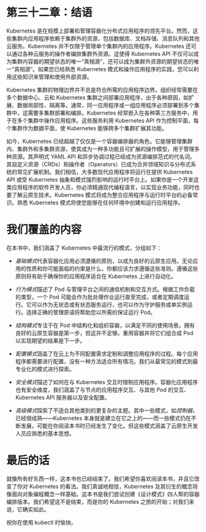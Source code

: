 # 第三十二章：结语

Kubernetes 是在规模上部署和管理容器化分布式应用程序的领先平台。然而，这些集群内应用程序依赖于集群外的资源，包括数据库、文档存储、消息队列和其他云服务。Kubernetes 并不仅限于管理单个集群内的应用程序。Kubernetes 还可以通过各种云服务的操作者编排集群外资源。这使得 Kubernetes API 不仅可以成为集群内容器的期望状态的唯一“真相源”，还可以成为集群外资源的期望状态的唯一“真相源”。如果您已经熟悉 Kubernetes 模式和操作应用程序的实践，您可以利用这些知识来管理和使用外部资源。

Kubernetes 集群的物理边界并不总是符合所需的应用程序边界。组织经常需要在多个数据中心、云和 Kubernetes 集群之间部署应用程序，出于各种原因，如扩展、数据局部性、隔离等。通常，同一应用程序或一组应用程序必须部署到多个集群中，这需要多集群部署和编排。Kubernetes 经常嵌入在各种第三方服务中，用于在多个集群中操作应用程序。这些服务利用 Kubernetes API 作为控制平面，每个集群作为数据平面，使 Kubernetes 能够跨多个集群扩展其功能。

如今，Kubernetes 已经超越了仅仅是一个容器编排器的角色。它能够管理集群内、集群外和多集群资源，使其成为一种多功能且可扩展的操作模型，用于管理多种资源。其声明式 YAML API 和异步协调过程已经成为资源编排范式的代名词。其自定义资源（CRDs）和操作者（Operators）已成为合并领域知识与分布式系统的常见扩展机制。我们相信，大多数现代应用程序将运行在提供 Kubernetes API 或受 Kubernetes 抽象和模式强烈影响的运行时平台上。如果你是一个开发这类应用程序的软件开发人员，你必须精通现代编程语言，以实现业务功能，同时也要了解云原生技术。Kubernetes 模式将成为整合应用程序与运行时平台的必备常识。熟悉 Kubernetes 模式将使您能够在任何环境中创建和运行应用程序。

# 我们覆盖的内容

在本书中，我们涵盖了 Kubernetes 中最流行的模式，分组如下：

+   *基础模式*代表容器化应用必须遵循的原则，以成为良好的云原生应用。无论应用的性质和你可能面临的约束是什么，你都应该力求遵循这些准则。遵循这些原则将有助于确保你的应用程序适合在 Kubernetes 上进行自动化。

+   *行为模式*描述了 Pod 与管理平台之间的通信机制和交互方式。根据工作负载的类型，一个 Pod 可能会作为批处理作业运行直至完成，或者定期调度运行。它可以作为无状态或有状态服务运行，也可以作为守护服务或单实例运行。选择正确的管理原语将帮助您以所需的保证运行 Pod。

+   *结构模式*专注于在 Pod 中结构化和组织容器，以满足不同的使用场景。拥有良好的云原生容器是第一步，但这并不足够。重用容器并将它们组合成 Pod 以实现期望的结果是下一步。

+   *配置模式*涵盖了在云上为不同配置需求定制和调整应用程序的过程。每个应用程序都需要进行配置，没有一种方法适合所有情况。我们从最常见的模式到最专业化的模式进行探索。

+   *安全模式*描述了如何在与 Kubernetes 交互时限制应用程序。容器化应用程序也有安全维度，我们涵盖了与节点的应用程序交互、与其他 Pod 的交互、Kubernetes API 服务器以及安全配置。

+   *高级模式*探索了不适合其他类别的更复杂的主题。其中一些模式，如*控制器*，已经很成熟——Kubernetes 本身就是建立在它之上的——而一些模式仍在不断发展，可能在你阅读本书时已经发生了变化。但这些模式涵盖了云原生开发人员应熟悉的基本思想。

# 最后的话

就像所有好东西一样，这本书也已经结束了。我们希望你喜欢阅读本书，并且它改变了你对 Kubernetes 的看法。我们真诚地相信，Kubernetes 及其衍生的概念将像面向对象编程概念一样基础。这本书是我们尝试创建《设计模式》四人帮的容器编排版本。我们希望这不是结束，而是你的 Kubernetes 之旅的开始；对我们来说，它确实如此。

祝你在使用 kubectl 时愉快。
